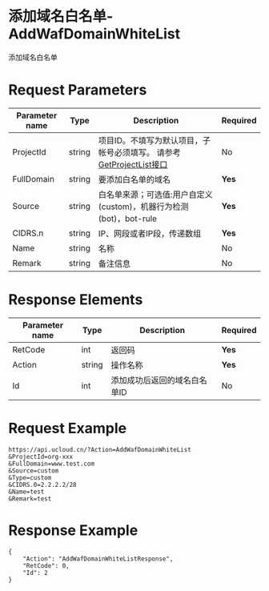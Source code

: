 # 添加域名白名单-AddWafDomainWhiteList

添加域名白名单

# Request Parameters
|Parameter name|Type|Description|Required|
|---|---|---|---|
|ProjectId|string|	项目ID。不填写为默认项目，子帐号必须填写。 请参考[GetProjectList接口](api/summary/get_project_list)|No|
|FullDomain|string|要添加白名单的域名|**Yes**|
|Source|string|白名单来源；可选值:用户自定义(custom)，机器行为检测(bot)，bot-rule|**Yes**|
|CIDRS.n|string|IP、网段或者IP段，传递数组|**Yes**|
|Name|string|名称|No|
|Remark|string|备注信息|No|

# Response Elements
|Parameter name|Type|Description|Required|
|---|---|---|---|
|RetCode|int|返回码|**Yes**|
|Action|string|操作名称|**Yes**|
|Id|int|添加成功后返回的域名白名单ID|No|

# Request Example
```
https://api.ucloud.cn/?Action=AddWafDomainWhiteList
&ProjectId=org-xxx
&FullDomain=www.test.com
&Source=custom
&Type=custom
&CIDRS.0=2.2.2.2/28
&Name=test
&Remark=test
```

# Response Example
```
{
    "Action": "AddWafDomainWhiteListResponse", 
    "RetCode": 0, 
    "Id": 2
}
```

